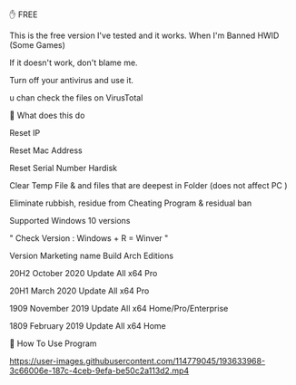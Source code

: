 ✋ FREE

This is the free version I've tested and it works. When I'm Banned HWID (Some Games)

If it doesn't work, don't blame me.

Turn off your antivirus and use it.

u chan check the files on VirusTotal

📗 What does this do

Reset IP

Reset Mac Address

Reset Serial Number Hardisk

Clear Temp File & and files that are deepest in Folder (does not affect PC )

Eliminate rubbish, residue from Cheating Program & residual ban


Supported Windows 10 versions

" Check Version : Windows + R = Winver "

Version	Marketing name	Build	Arch	Editions

20H2	October 2020 Update	All	x64	Pro

20H1	March 2020 Update	All	x64	Pro

1909	November 2019 Update	All	x64	Home/Pro/Enterprise

1809	February 2019 Update	All	x64	Home


📁 How To Use Program

https://user-images.githubusercontent.com/114779045/193633968-3c66006e-187c-4ceb-9efa-be50c2a113d2.mp4

